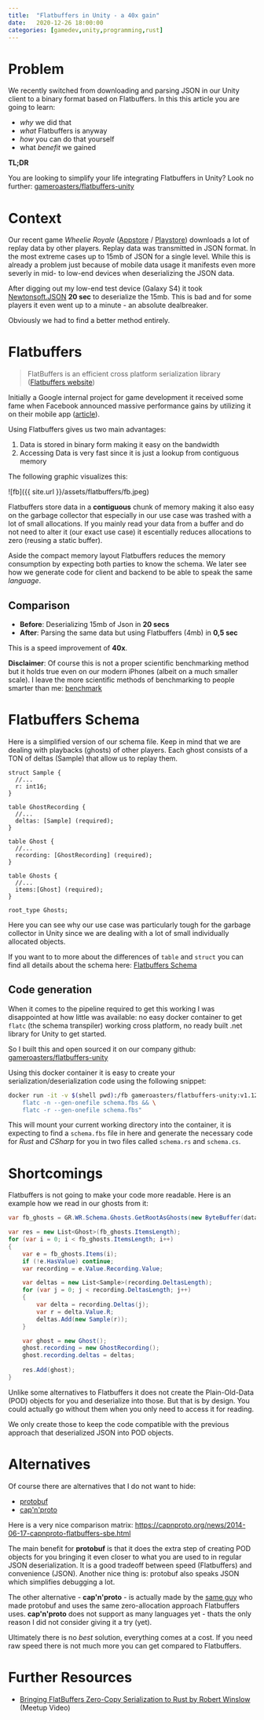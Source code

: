 ```yaml
---
title:  "Flatbuffers in Unity - a 40x gain"
date:   2020-12-26 18:00:00
categories: [gamedev,unity,programming,rust]
---
```


# Problem

We recently switched from downloading and parsing JSON in our Unity client to a binary format based on Flatbuffers.
In this this article you are going to learn:

* *why* we did that
* *what* Flatbuffers is anyway
* *how* you can do that yourself
* what *benefit* we gained

**TL;DR**

You are looking to simplify your life integrating Flatbuffers in Unity? Look no further: [gameroasters/flatbuffers-unity](https://github.com/gameroasters/flatbuffers-unity-docker)

# Context

Our recent game *Wheelie Royale* ([Appstore](https://apps.apple.com/US/app/id1518264893) / [Playstore](https://play.google.com/store/apps/details?id=com.gameroasters.wheelieroyale&hl=en&gl=US)) downloads a lot of replay data by other players. Replay data was transmitted in JSON format. In the most extreme cases up to 15mb of JSON for a single level.
While this is already a problem just because of mobile data usage it manifests even more severly in mid- to low-end devices when deserializing the JSON data.

After digging out my low-end test device (Galaxy S4) it took [Newtonsoft.JSON](https://www.newtonsoft.com/json) **20 sec** to deserialize the 15mb. This is bad and for some players it even went up to a minute - an absolute dealbreaker.

Obviously we had to find a better method entirely.

# Flatbuffers

> FlatBuffers is an efficient cross platform serialization library ([Flatbuffers website](https://google.github.io/flatbuffers/))

Initially a Google internal project for game development it received some fame when Facebook announced massive performance gains by utilizing it on their mobile app ([article](https://engineering.fb.com/2015/07/31/android/improving-facebook-s-performance-on-android-with-flatbuffers/)).

Using Flatbuffers gives us two main advantages:

1. Data is stored in binary form making it easy on the bandwidth
2. Accessing Data is very fast since it is just a lookup from contiguous memory

The following graphic visualizes this:

![fb]({{ site.url }}/assets/flatbuffers/fb.jpeg)

Flatbuffers store data in a **contiguous** chunk of memory making it also easy on the garbage collector that especially in our use case was trashed with a lot of small allocations.
If you mainly read your data from a buffer and do not need to alter it (our exact use case) it escentially reduces allocations to zero (reusing a static buffer).

Aside the compact memory layout Flatbuffers reduces the memory consumption by expecting both parties to know the schema. We later see how we generate code for client and backend to be able to speak the same *language*.

## Comparison

- **Before**: Deserializing 15mb of Json in **20 secs**
- **After**: Parsing the same data but using Flatbuffers (4mb) in **0,5 sec**

This is a speed improvement of **40x**.

**Disclaimer**: Of course this is not a proper scientific benchmarking method but it holds true even on our modern iPhones (albeit on a much smaller scale). I leave the more scientific methods of benchmarking to people smarter than me: 
[benchmark](https://google.github.io/flatbuffers/flatbuffers_benchmarks.html)

# Flatbuffers Schema

Here is a simplified version of our schema file. Keep in mind that we are dealing with playbacks (ghosts) of other players. Each ghost consists of a TON of deltas (Sample) that allow us to replay them.

```fbs
struct Sample {
  //...
  r: int16;
}

table GhostRecording {
  //...
  deltas: [Sample] (required);
}

table Ghost {
  //...
  recording: [GhostRecording] (required);
}

table Ghosts {
  //...
  items:[Ghost] (required);
}

root_type Ghosts;
```

Here you can see why our use case was particularly tough for the garbage collector in Unity since we are dealing with a lot of small individually allocated objects.

If you want to to more about the differences of `table` and `struct` you can find all details about the schema here: [Flatbuffers Schema](https://google.github.io/flatbuffers/flatbuffers_guide_writing_schema.html)

## Code generation

When it comes to the pipeline required to get this working I was disappointed at how little was available: no easy docker container to get `flatc` (the schema transpiler) working cross platform, no ready built .net library for Unity to get started. 

So I built this and open sourced it on our company github: [gameroasters/flatbuffers-unity](https://github.com/gameroasters/flatbuffers-unity-docker)

Using this docker container it is easy to create your serialization/deserialization code using the following snippet:

```sh
docker run -it -v $(shell pwd):/fb gameroasters/flatbuffers-unity:v1.12.0 /bin/bash -c "cd /fb && \
	flatc -n --gen-onefile schema.fbs && \
	flatc -r --gen-onefile schema.fbs"
```

This will mount your current working directory into the container, it is expecting to find a `schema.fbs` file in here and generate the necessary code for *Rust* and *CSharp* for you in two files called `schema.rs` and `schema.cs`.

# Shortcomings

Flatbuffers is not going to make your code more readable. Here is an example how we read in our ghosts from it:

```cs
var fb_ghosts = GR.WR.Schema.Ghosts.GetRootAsGhosts(new ByteBuffer(data));

var res = new List<Ghost>(fb_ghosts.ItemsLength);
for (var i = 0; i < fb_ghosts.ItemsLength; i++)
{
    var e = fb_ghosts.Items(i);
    if (!e.HasValue) continue;
    var recording = e.Value.Recording.Value;

    var deltas = new List<Sample>(recording.DeltasLength);
    for (var j = 0; j < recording.DeltasLength; j++)
    {
        var delta = recording.Deltas(j);
        var r = delta.Value.R;
        deltas.Add(new Sample(r));
    }

    var ghost = new Ghost();
    ghost.recording = new GhostRecording(); 
    ghost.recording.deltas = deltas;
  
    res.Add(ghost);
}
```

Unlike some alternatives to Flatbuffers it does not create the Plain-Old-Data (POD) objects for you and deserialize into those. But that is by design. You could actually go without them when you only need to access it for reading. 

We only create those to keep the code compatible with the previous approach that deserialized JSON into POD objects.

# Alternatives

Of course there are alternatives that I do not want to hide:

* [protobuf](https://developers.google.com/protocol-buffers)
* [cap'n'proto](https://github.com/capnproto/capnproto)

Here is a very nice comparison matrix: https://capnproto.org/news/2014-06-17-capnproto-flatbuffers-sbe.html

The main benefit for **protobuf** is that it does the extra step of creating POD objects for you bringing it even closer to what you are used to in regular JSON deserialization. It is a good tradeoff between speed (Flatbuffers) and convenience (JSON). Another nice thing is: protobuf also speaks JSON which simplifies debugging a lot.

The other alternative - **cap'n'proto** - is actually made by the [same guy](https://stackoverflow.com/a/25370932/1397367) who made protobuf and uses the same zero-allocation approach Flatbuffers uses. **cap'n'proto** does not support as many languages yet - thats the only reason I did not consider giving it a try (yet).

Ultimately there is no *best* solution, everything comes at a cost. If you need raw speed there is not much more you can get compared to Flatbuffers.

# Further Resources

* [Bringing FlatBuffers Zero-Copy Serialization to Rust by Robert Winslow](https://www.youtube.com/watch?v=YsiQDX20lXI) (Meetup Video)